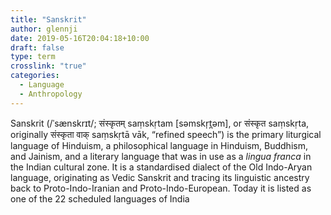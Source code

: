 ```yaml
---
title: "Sanskrit"
author: glennji
date: 2019-05-16T20:04:18+10:00
draft: false
type: term
crosslink: "true"
categories:
  - Language
  - Anthropology
---
```

Sanskrit (/ˈsænskrɪt/; संस्कृतम् saṃskṛtam [səmskr̩t̪əm], or संस्कृत saṃskṛta, originally संस्कृता वाक् saṃskṛtā vāk, “refined speech”) is the primary liturgical language of Hinduism, a philosophical language in Hinduism, Buddhism, and Jainism, and a literary language that was in use as a _lingua franca_ in the Indian cultural zone. It is a standardised dialect of the Old Indo-Aryan language, originating as Vedic Sanskrit and tracing its linguistic ancestry back to Proto-Indo-Iranian and Proto-Indo-European. Today it is listed as one of the 22 scheduled languages of India
